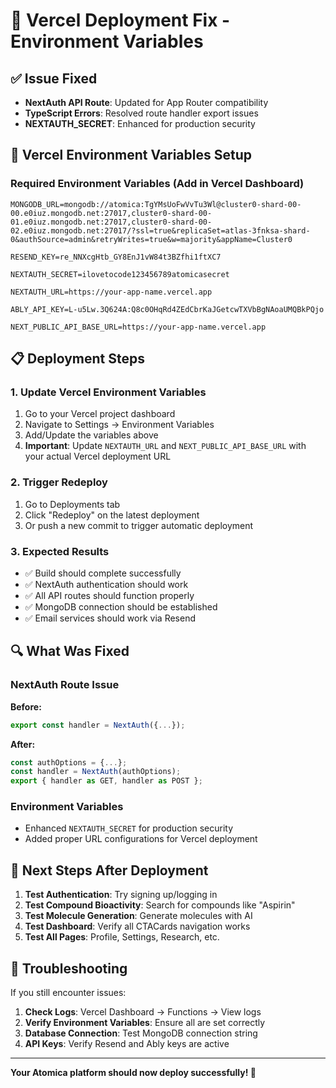 # 🚀 Vercel Deployment Fix - Environment Variables

## ✅ Issue Fixed

- **NextAuth API Route**: Updated for App Router compatibility
- **TypeScript Errors**: Resolved route handler export issues
- **NEXTAUTH_SECRET**: Enhanced for production security

## 🔧 Vercel Environment Variables Setup

### Required Environment Variables (Add in Vercel Dashboard)

```env
MONGODB_URL=mongodb://atomica:TgYMsUoFwVvTu3Wl@cluster0-shard-00-00.e0iuz.mongodb.net:27017,cluster0-shard-00-01.e0iuz.mongodb.net:27017,cluster0-shard-00-02.e0iuz.mongodb.net:27017/?ssl=true&replicaSet=atlas-3fnksa-shard-0&authSource=admin&retryWrites=true&w=majority&appName=Cluster0

RESEND_KEY=re_NNXcgHtb_GY8EnJ1vW84t3BZfhi1ftXC7

NEXTAUTH_SECRET=ilovetocode123456789atomicasecret

NEXTAUTH_URL=https://your-app-name.vercel.app

ABLY_API_KEY=L-u5Lw.3Q624A:Q8c0OHqRd4ZEdCbrKaJGetcwTXVbBgNAoaUMQBkPQjo

NEXT_PUBLIC_API_BASE_URL=https://your-app-name.vercel.app
```

## 📋 Deployment Steps

### 1. Update Vercel Environment Variables

1. Go to your Vercel project dashboard
2. Navigate to Settings → Environment Variables
3. Add/Update the variables above
4. **Important**: Update `NEXTAUTH_URL` and `NEXT_PUBLIC_API_BASE_URL` with your actual Vercel deployment URL

### 2. Trigger Redeploy

1. Go to Deployments tab
2. Click "Redeploy" on the latest deployment
3. Or push a new commit to trigger automatic deployment

### 3. Expected Results

- ✅ Build should complete successfully
- ✅ NextAuth authentication should work
- ✅ All API routes should function properly
- ✅ MongoDB connection should be established
- ✅ Email services should work via Resend

## 🔍 What Was Fixed

### NextAuth Route Issue

**Before:**

```typescript
export const handler = NextAuth({...});
```

**After:**

```typescript
const authOptions = {...};
const handler = NextAuth(authOptions);
export { handler as GET, handler as POST };
```

### Environment Variables

- Enhanced `NEXTAUTH_SECRET` for production security
- Added proper URL configurations for Vercel deployment

## 🎯 Next Steps After Deployment

1. **Test Authentication**: Try signing up/logging in
2. **Test Compound Bioactivity**: Search for compounds like "Aspirin"
3. **Test Molecule Generation**: Generate molecules with AI
4. **Test Dashboard**: Verify all CTACards navigation works
5. **Test All Pages**: Profile, Settings, Research, etc.

## 🚨 Troubleshooting

If you still encounter issues:

1. **Check Logs**: Vercel Dashboard → Functions → View logs
2. **Verify Environment Variables**: Ensure all are set correctly
3. **Database Connection**: Test MongoDB connection string
4. **API Keys**: Verify Resend and Ably keys are active

---

**Your Atomica platform should now deploy successfully! 🎉**
